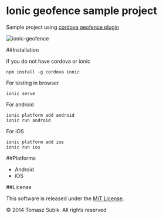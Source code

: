 # Ionic geofence sample project

Sample project using [cordova geofence plugin](https://github.com/tsubik/cordova-plugin-geofence)

![ionic-geofence](https://cloud.githubusercontent.com/assets/1286444/4302807/604c7c5e-3e5e-11e4-87df-99b22abffdc8.jpg)

##Installation

If you do not have cordova or ionic

```
npm install -g cordova ionic
```

For testing in browser

```
ionic serve
```

For android

```
ionic platform add android
ionic run android
```

For iOS

```
ionic platform add ios
ionic run ios
```

##Platforms

- Android
- iOS

##License

This software is released under the [MIT License](https://raw.githubusercontent.com/tsubik/ionic-geofence/master/LICENSE).

© 2014 Tomasz Subik. All rights reserved
